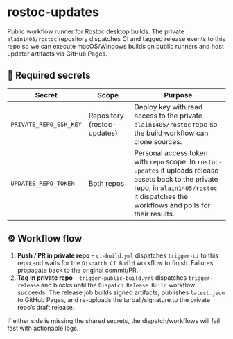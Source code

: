 # rostoc-updates

Public workflow runner for Rostoc desktop builds. The private `alain1405/rostoc` repository dispatches CI and tagged release events to this repo so we can execute macOS/Windows builds on public runners and host updater artifacts via GitHub Pages.

## 🔐 Required secrets

| Secret | Scope | Purpose |
| --- | --- | --- |
| `PRIVATE_REPO_SSH_KEY` | Repository (rostoc-updates) | Deploy key with read access to the private `alain1405/rostoc` repo so the build workflow can clone sources. |
| `UPDATES_REPO_TOKEN` | Both repos | Personal access token with `repo` scope. In `rostoc-updates` it uploads release assets back to the private repo; in `alain1405/rostoc` it dispatches the workflows and polls for their results. |

## ⚙️ Workflow flow

1. **Push / PR in private repo** – `ci-build.yml` dispatches `trigger-ci` to this repo and waits for the `Dispatch CI Build` workflow to finish. Failures propagate back to the original commit/PR.
2. **Tag in private repo** – `trigger-public-build.yml` dispatches `trigger-release` and blocks until the `Dispatch Release Build` workflow succeeds. The release job builds signed artifacts, publishes `latest.json` to GitHub Pages, and re-uploads the tarball/signature to the private repo’s draft release.

If either side is missing the shared secrets, the dispatch/workflows will fail fast with actionable logs.